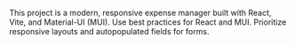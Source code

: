 <!-- Use this file to provide workspace-specific custom instructions to Copilot. For more details, visit https://code.visualstudio.com/docs/copilot/copilot-customization#_use-a-githubcopilotinstructionsmd-file -->

This project is a modern, responsive expense manager built with React, Vite, and Material-UI (MUI). Use best practices for React and MUI. Prioritize responsive layouts and autopopulated fields for forms.
